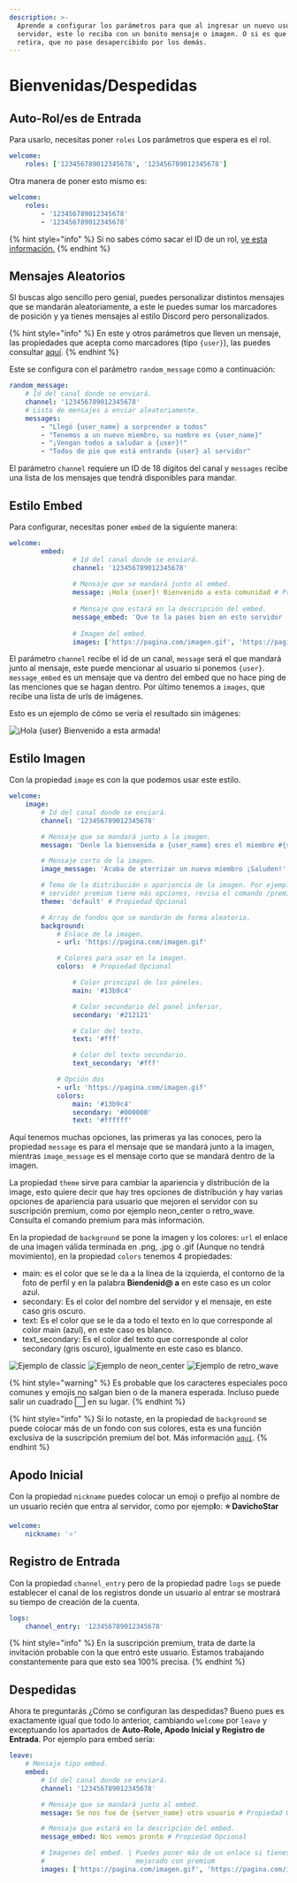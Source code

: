 ```yaml
---
description: >-
  Aprende a configurar los parámetros para que al ingresar un nuevo usuario a tu
  servidor, este lo reciba con un bonito mensaje o imagen. O si es que se
  retira, que no pase desapercibido por los demás.
---
```


# Bienvenidas/Despedidas

## Auto-Rol/es de Entrada

Para usarlo, necesitas poner `roles` Los parámetros que espera es el rol.

```yaml
welcome:
    roles: ['123456789012345678', '123456789012345678']
```

Otra manera de poner esto mismo es:

```yaml
welcome:
    roles:
        - '123456789012345678'
        - '123456789012345678'
```

{% hint style="info" %}
Si no sabes cómo sacar el ID de un rol, [ve esta información.](../preguntas-frecuentes.md#como-saco-un-id-de-un-canal-rol-o-usuario)
{% endhint %}

## Mensajes Aleatorios

SI buscas algo sencillo pero genial, puedes personalizar distintos mensajes que se mandarán aleatoriamente, a este le puedes sumar los marcadores de posición y ya tienes mensajes al estilo Discord pero personalizados.

{% hint style="info" %}
En este y otros parámetros que lleven un mensaje, las propiedades que acepta como marcadores (tipo `{user}`), las puedes consultar [aquí](../preguntas-frecuentes.md#cuales-son-los-marcadores-de-posicion-que-puedo-usar-en-los-mensajes-de-los-comandos).
{% endhint %}

Este se configura con el parámetro `random_message` como a continuación:

```yaml
random_message:
    # Id del canal donde se enviará.
    channel: '123456789012345678'
    # Lista de mensajes a enviar aleatoriamente.
    messages:
        - "Llegó {user_name} a sorprender a todos"
        - "Tenemos a un nuevo miembro, su nombre es {user_name}"
        - "¡Vengan todos a saludar a {user}!"
        - "Todos de pie que está entrando {user} al servidor"

```

El parámetro `channel` requiere un ID de 18 dígitos del canal y `messages` recibe una lista de los mensajes que tendrá disponibles para mandar.

## Estilo Embed

Para configurar, necesitas poner `embed` de la siguiente manera: &#x20;

```yaml
welcome:
        embed:
                # Id del canal donde se enviará.
                channel: '123456789012345678'
        
                # Mensaje que se mandará junto al embed.
                message: ¡Hola {user}! Bienvenido a esta comunidad # Propiedad Opcional
        
                # Mensaje que estará en la descripción del embed.
                message_embed: 'Que te la pases bien en este servidor :star:' # Propiedad Opcional
        
                # Imagen del embed.
                images: ['https://pagina.com/imagen.gif', 'https://pagina.com/imagen.gif'] # Propiedad Opcional
```

El parámetro `channel` recibe el id de un canal, `message` será el que mandará junto al mensaje, este puede mencionar al usuario si ponemos `{user}`. `message_embed` es un mensaje que va dentro del embed que no hace ping de las menciones que se hagan dentro. Por último tenemos a `images`, que recibe una lista de urls de imágenes.

Esto es un ejemplo de cómo se vería el resultado sin imágenes:&#x20;

![¡Hola {user} Bienvenido a esta armada!](<../.gitbook/assets/image (9).png>)

## **Estilo Imagen**

Con la propiedad `image` es con la que podemos usar este estilo.

```yaml
welcome:
    image:
        # Id del canal donde se enviará.
        channel: '123456789012345678'

        # Mensaje que se mandará junto a la imagen.
        message: 'Denle la bienvenida a {user_name} eres el miembro #{server_members}' # Propiedad Opcional

        # Mensaje corto de la imagen.
        image_message: 'Acaba de aterrizar un nuevo miembro ¡Saluden!' # Propiedad Opcional

        # Tema de la distribución o apariencia de la imagen. Por ejemplo: default, classic o center
        # servidor premium tiene más opciones, revisa el comando /premium info
        theme: 'default' # Propiedad Opcional

        # Array de fondos que se mandarán de forma aleatoria.
        background:
            # Enlace de la imagen.
            - url: 'https://pagina.com/imagen.gif'

            # Colores para usar en la imagen.
            colors:  # Propiedad Opcional

                # Color principal de los páneles.
                main: '#13b9c4'

                # Color secundario del panel inferior.
                secondary: '#212121'

                # Color del texto.
                text: '#fff'

                # Color del texto secundario.
                text_secondary: '#fff'

            # Opción dos
            - url: 'https://pagina.com/imagen.gif'
            colors:
                main: '#13b9c4'
                secondary: '#000000'
                text: '#ffffff'
```

Aquí tenemos muchas opciones, las primeras ya las conoces, pero la propiedad `message` es para el mensaje que se mandará junto a la imagen, mientras `image_message` es el mensaje corto que se mandará dentro de la imagen.

La propiedad `theme` sirve para cambiar la apariencia y distribución de la image, esto quiere decir que hay tres opciones de distribución y hay varias opciones de apariencia para usuario que mejoren el servidor con su suscripción premium, como por ejemplo neon\_center o retro\_wave. Consulta el comando premium para más información.

En la propiedad de `background` se pone la imagen y los colores: `url` el enlace de una imagen válida terminada en .png, .jpg o .gif (Aunque no tendrá movimiento), en la propiedad `colors` tenemos 4 propiedades:

* main: es el color que se le da a la línea de la izquierda, el contorno de la foto de perfil y en la palabra **Biendenid@ a** en este caso es un color azul.
* secondary: Es el color del nombre del servidor y el mensaje, en este caso gris oscuro.
* text: Es el color que se le da a todo el texto en lo que corresponde al color main (azul), en este caso es blanco.
* text\_secondary: Es el color del texto que corresponde al color secondary (gris oscuro), igualmente en este caso es blanco.

![Ejemplo de classic](<../.gitbook/assets/image (10).png>) ![Ejemplo de neon\_center](<../.gitbook/assets/Ejemplo Welcome 2.png>) ![Ejemplo de retro\_wave](<../.gitbook/assets/Ejemplo Welcome 3.png>)

{% hint style="warning" %}
Es probable que los caracteres especiales poco comunes y emojis no salgan bien o de la manera esperada. Incluso puede salir un cuadrado ⬜  en su lugar.
{% endhint %}

{% hint style="info" %}
Si lo notaste, en la propiedad de `background` se puede colocar más de un fondo con sus colores, esta es una función exclusiva de la suscripción premium del bot. Más información [`aquí`](../#apoyar-al-bot).
{% endhint %}

## Apodo Inicial

Con la propiedad `nickname` puedes colocar un emoji o prefijo al nombre de un usuario recién que entra al servidor, como por ejemp**l**o: **⭐ DavichoStar**

```yaml
welcome:
    nickname: '⭐'
```

## Registro de Entrada

Con la propiedad `channel_entry` pero de la propiedad padre `logs` se puede establecer el canal de los registros donde un usuario al entrar se mostrará su tiempo de creación de la cuenta.

```yaml
logs:
    channel_entry: '123456789012345678'
```

{% hint style="info" %}
En la suscripción premium, trata de darte la invitación probable con la que entró este usuario. Estamos trabajando constantemente para que esto sea 100% precisa.
{% endhint %}

## Despedidas

Ahora te preguntarás ¿Cómo se configuran las despedidas? Bueno pues es exactamente igual que todo lo anterior, cambiando `welcome` por `leave` y exceptuando los apartados de **Auto-Role, Apodo Inicial y Registro de Entrada**. Por ejemplo para embed sería:

```yaml
leave:
    # Mensaje tipo embed.
    embed:
        # Id del canal donde se enviará.
        channel: '123456789012345678'

        # Mensaje que se mandará junto al embed.
        message: Se nos fue de {server_name} otro usuario # Propiedad Opcional

        # Mensaje que estará en la descripción del embed.
        message_embed: Nos vemos pronto # Propiedad Opcional

        # Imagenes del embed. | Puedes poner más de un enlace si tienes el servidor
        #                       mejorado con premium
        images: ['https://pagina.com/imagen.gif', 'https://pagina.com/imagen2.gif'] # Propiedad Opcional
```

